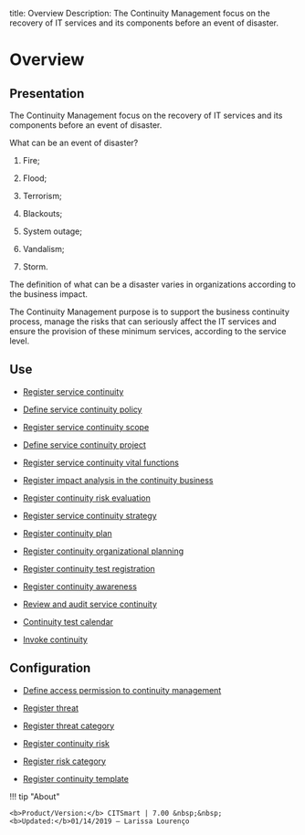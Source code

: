 title: Overview
Description: The Continuity Management focus on the recovery of IT services and its components before an event of disaster.
# Overview

Presentation
----------------

The Continuity Management focus on the recovery of IT services and its
components before an event of disaster.

What can be an event of disaster?

1.  Fire;

2.  Flood;

3.  Terrorism;

4.  Blackouts;

5.  System outage;

6.  Vandalism;

7.  Storm.

The definition of what can be a disaster varies in organizations according to
the business impact.

The Continuity Management purpose is to support the business continuity process,
manage the risks that can seriously affect the IT services and ensure the
provision of these minimum services, according to the service level.

Use
-------

- [Register service continuity](/en-us/citsmart-7/processes/continuity/use/register-service-continuity.html)
  
- [Define service continuity policy](/en-us/citsmart-7/processes/continuity/use/continuity-policy.html)
   
- [Register service continuity scope](/en-us/citsmart-7/processes/continuity/use/service-continuity-scope.html)

- [Define service continuity project](/en-us/citsmart-7/processes/continuity/use/service-continuity-project.html)

- [Register service continuity vital functions](/en-us/citsmart-7/processes/continuity/use/continuity-vital-functions.html)

- [Register impact analysis in the continuity business](/en-us/citsmart-7/processes/continuity/use/impact-analysis-continuity-business.html)

- [Register continuity risk evaluation](/en-us/citsmart-7/processes/continuity/use/continuity-risk-evaluation.html)

- [Register service continuity strategy](/en-us/citsmart-7/processes/continuity/use/service-continuity-strategy.html)

- [Register continuity plan](/en-us/citsmart-7/processes/continuity/use/continuity-plan.html)

- [Register continuity organizational planning](/en-us/citsmart-7/processes/continuity/use/continuity-organizational-planning.html)

- [Register continuity test registration](/en-us/citsmart-7/processes/continuity/use/continuity-test-registration.html)

- [Register continuity awareness](/en-us/citsmart-7/processes/continuity/use/continuity-awareness.html)

- [Review and audit service continuity](/en-us/citsmart-7/processes/continuity/use/review-and-audit-continuity.html)

- [Continuity test calendar](/en-us/citsmart-7/processes/continuity/use/continuity-test-calendar.html)

- [Invoke continuity](/en-us/citsmart-7/processes/continuity/use/invoke-continuity.html)

Configuration
-----------------

- [Define access permission to continuity management](/en-us/citsmart-7/processes/continuity/configuration/access-continuity-management.html)

- [Register threat](/en-us/citsmart-7/processes/continuity/configuration/register-threat.html)

- [Register threat category](/en-us/citsmart-7/processes/continuity/configuration/threat-category.html)

- [Register continuity risk](/en-us/citsmart-7/processes/continuity/configuration/register-continuity-risk.html)

- [Register risk category](/en-us/citsmart-7/processes/continuity/configuration/risk-category.html)

- [Register continuity template](/en-us/citsmart-7/processes/continuity/configuration/continuity-template.html)


!!! tip "About"

    <b>Product/Version:</b> CITSmart | 7.00 &nbsp;&nbsp;
    <b>Updated:</b>01/14/2019 – Larissa Lourenço

